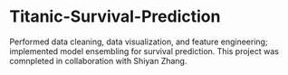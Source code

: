 # Titanic-Survival-Prediction
Performed data cleaning, data visualization, and feature engineering; implemented model ensembling for survival prediction.
This project was comnpleted in collaboration with Shiyan Zhang.

